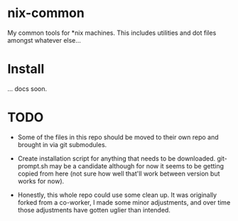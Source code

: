 nix-common
==========

My common tools for &#42;nix machines. This includes utilities and dot files
amongst whatever else...

# Install
... docs soon.

# TODO
* Some of the files in this repo should be moved to their own repo and brought
  in via git submodules.

* Create installation script for anything that needs to be downloaded.
  git-prompt.sh may be a candidate although for now it seems to be getting
  copied from here (not sure how well that'll work between version but works
  for now).

* Honestly, this whole repo could use some clean up. It was originally forked
  from a co-worker, I made some minor adjustments, and over time those
  adjustments have gotten uglier than intended.
